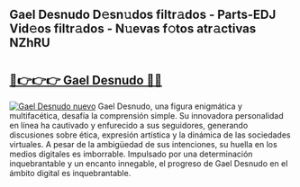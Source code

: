 ## Gael Desnudo D𝚎sn𝚞dos filtr𝚊dos - Parts-EDJ Vid𝚎os filtr𝚊dos - N𝚞evas f𝚘tos atr𝚊ctivas NZhRU

# <h2><a href="http://mb598x.tromn.icu/?c=Gael+Desnudo">🔗👉👉👉 Gael Desnudo 🔗🔗</a></h2>

[![Gael Desnudo nuevo](https://i.imgur.com/pEAQMta.gif)](http://mb598x.tromn.icu/?c=Gael+Desnudo)
Gael Desnudo, una figura enigmática y multifacética, desafía la comprensión simple. Su innovadora personalidad en línea ha cautivado y enfurecido a sus seguidores, generando discusiones sobre ética, expresión artística y la dinámica de las sociedades virtuales. A pesar de la ambigüedad de sus intenciones, su huella en los medios digitales es imborrable. Impulsado por una determinación inquebrantable y un encanto innegable, el progreso de Gael Desnudo en el ámbito digital es inquebrantable.
